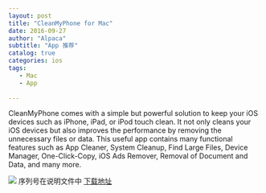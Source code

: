 ```yaml
---
layout: post
title: "CleanMyPhone for Mac"
date: 2016-09-27
author: "Alpaca"
subtitle: "App 推荐"
catalog: true
categories: ios
tags:
   - Mac
   - App
   
---
```


CleanMyPhone comes with a simple but powerful solution to keep your iOS devices such as iPhone, iPad, or iPod touch clean. It not only cleans your iOS devices but also improves the performance by removing the unnecessary files or data. This useful app contains many functional features such as App Cleaner, System Cleanup, Find Large Files, Device Manager, One-Click-Copy, iOS Ads Remover, Removal of Document and Data, and many more.


![](http://7xqmgj.com1.z0.glb.clouddn.com/2016-10-22-133747.jpg) 
序列号在说明文件中
[下载地址](https://pan.baidu.com/s/1nvGtj7r)